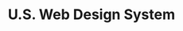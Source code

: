 ---
title: U.S. Web Design System
link: "https://designsystem.digital.gov/components/breadcrumb/"
image: "uswds-breadcrumb.png"
description: "Supported a government contract working with the USWDS team, including working directly on the Breadcrumb component."
category: work
---